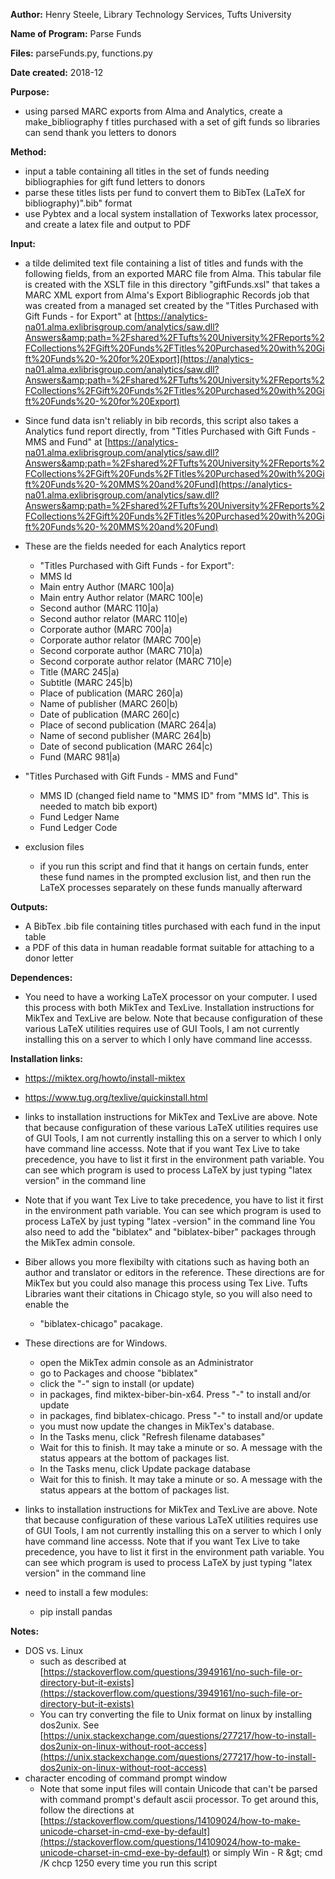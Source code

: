 **Author:**									Henry Steele, Library Technology Services, Tufts University

**Name of Program:**						Parse Funds

**Files:**									parseFunds.py, functions.py

**Date created:**							2018-12

**Purpose:**

- using parsed MARC exports from Alma and Analytics, create a make\_bibliography f titles purchased with a set of gift funds so libraries can send thank you letters to donors

**Method:**

- input a table containing all titles in the set of funds needing bibliographies for gift fund letters to donors
- parse these titles lists per fund to convert them to BibTex (LaTeX for bibliography)&quot;.bib&quot; format
- use Pybtex and a local system installation of Texworks latex processor, and create a latex file and output to PDF

**Input:**

- a tilde delimited text file containing a list of titles and funds with the following fields, from an exported MARC file from Alma.  This tabular file is created with the XSLT file in this directory &quot;giftFunds.xsl&quot; that takes a MARC XML export from Alma&#39;s Export Bibliographic Records job that was created from a managed set created by the &quot;Titles Purchased with Gift Funds - for Export&quot; at [https://analytics-na01.alma.exlibrisgroup.com/analytics/saw.dll?Answers&amp;path=%2Fshared%2FTufts%20University%2FReports%2FCollections%2FGift%20Funds%2FTitles%20Purchased%20with%20Gift%20Funds%20-%20for%20Export](https://analytics-na01.alma.exlibrisgroup.com/analytics/saw.dll?Answers&amp;path=%2Fshared%2FTufts%20University%2FReports%2FCollections%2FGift%20Funds%2FTitles%20Purchased%20with%20Gift%20Funds%20-%20for%20Export)

- Since fund data isn&#39;t reliably in bib records, this script also takes a Analytics fund report directly, from &quot;Titles Purchased with Gift Funds - MMS and Fund&quot; at [https://analytics-na01.alma.exlibrisgroup.com/analytics/saw.dll?Answers&amp;path=%2Fshared%2FTufts%20University%2FReports%2FCollections%2FGift%20Funds%2FTitles%20Purchased%20with%20Gift%20Funds%20-%20MMS%20and%20Fund](https://analytics-na01.alma.exlibrisgroup.com/analytics/saw.dll?Answers&amp;path=%2Fshared%2FTufts%20University%2FReports%2FCollections%2FGift%20Funds%2FTitles%20Purchased%20with%20Gift%20Funds%20-%20MMS%20and%20Fund)
- These are the fields needed for each Analytics report
  - &quot;Titles Purchased with Gift Funds - for Export&quot;:
  - MMS Id
  - Main entry Author (MARC 100|a)
  - Main entry Author relator (MARC 100|e)
  - Second author (MARC 110|a)
  - Second author relator (MARC 110|e)
  - Corporate author (MARC 700|a)
  - Corporate author relator (MARC 700|e)
  - Second corporate author (MARC 710|a)
  - Second corporate author relator (MARC 710|e)
  - Title (MARC 245|a)
  - Subtitle (MARC 245|b)
  - Place of publication (MARC 260|a)
  - Name of publisher (MARC 260|b)
  - Date of publication (MARC 260|c)
  - Place of second publication (MARC 264|a)
  - Name of second publisher (MARC 264|b)
  - Date of second publication (MARC 264|c)
  - Fund (MARC 981|a)
- &quot;Titles Purchased with Gift Funds - MMS and Fund&quot;
  - MMS ID (changed field name to &quot;MMS ID&quot; from &quot;MMS Id&quot;.  This is needed to match bib export)
  - Fund Ledger Name
  - Fund Ledger Code
- exclusion files
  - if you run this script and find that it hangs on certain funds, enter these fund names in the prompted exclusion list, and then run the LaTeX processes separately on these funds manually afterward

**Outputs:**

- A BibTex .bib file containing titles purchased with each fund in the input table
- a PDF of this data in human readable format suitable for attaching to a donor letter

**Dependences:**

- You need to have a working LaTeX processor on your computer.  I used this process with both MikTex and TexLive.  Installation instructions for MikTex and TexLive are below.  Note that because configuration of these various LaTeX utilities requires use of GUI Tools, I am not currently installing this on a server to which I only have command line accesss.

**Installation links:**

- https://miktex.org/howto/install-miktex
- https://www.tug.org/texlive/quickinstall.html

- links to installation instructions for MikTex and TexLive are above.  Note that because configuration of these various LaTeX utilities requires use of GUI Tools, I am not currently installing this on a server to which I only have command line accesss.  Note that if you want Tex Live to take precedence, you have to list it first in the environment path variable.   You can see which program is used to process LaTeX by just typing &quot;latex version&quot; in the command line
- Note that if you want Tex Live to take precedence, you have to list it first in the environment path variable.   You can see which program is used to process LaTeX by just typing &quot;latex -version&quot; in the command line You also need to add the &quot;biblatex&quot; and &quot;biblatex-biber&quot; packages through the MikTex admin console.

- Biber allows you more flexibilty with citations such as having both an author and translator or editors in the reference.  These directions are for MikTex but you could also manage this process using Tex Live.  Tufts Libraries want their citations in Chicago style, so you will also need to enable the
  - &quot;biblatex-chicago&quot; pacakage.

- These directions are for Windows.


  - open the MikTex admin console as an Administrator
  - go to Packages and choose &quot;biblatex&quot;
  - click the &quot;-&quot; sign to install (or update)
  - in packages, find miktex-biber-bin-x64.  Press &quot;-&quot; to install and/or update
  - in packages, find biblatex-chicago.  Press &quot;-&quot; to install and/or update
  - you must now update the changes in MikTex&#39;s database.
  - In the Tasks menu, click &quot;Refresh filename databases&quot;
  - Wait for this to finish.  It may take a minute or so.  A message with the status appears at the bottom of packages list.
  - In the Tasks menu, click Update package database
  - Wait for this to finish.  It may take a minute or so.  A message with the status appears at the bottom of packages list.

- links to installation instructions for MikTex and TexLive are above.  Note that because configuration of these various LaTeX utilities requires use of GUI Tools, I am not currently installing this on a server to which I only have command line accesss.  Note that if you want Tex Live to take precedence, you have to list it first in the environment path variable.   You can see which program is used to process LaTeX by just typing &quot;latex version&quot; in the command line

- need to install a few modules:
  - pip install pandas

**Notes:**

- DOS vs. Linux
  - such as described at [https://stackoverflow.com/questions/3949161/no-such-file-or-directory-but-it-exists](https://stackoverflow.com/questions/3949161/no-such-file-or-directory-but-it-exists)
  - You can try converting the file to Unix format on linux by installing dos2unix.  See [https://unix.stackexchange.com/questions/277217/how-to-install-dos2unix-on-linux-without-root-access](https://unix.stackexchange.com/questions/277217/how-to-install-dos2unix-on-linux-without-root-access)
- character encoding of command prompt window
  - Note that some input files will contain Unicode that can&#39;t be parsed with command prompt&#39;s default ascii processor.  To get around this, follow the directions at [https://stackoverflow.com/questions/14109024/how-to-make-unicode-charset-in-cmd-exe-by-default](https://stackoverflow.com/questions/14109024/how-to-make-unicode-charset-in-cmd-exe-by-default) or simply Win - R \&gt; cmd /K chcp 1250 every time you run this script